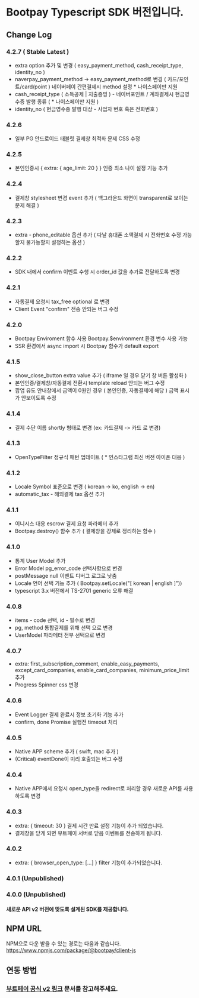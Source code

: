 # Bootpay Typescript SDK 버전입니다.

## Change Log

### 4.2.7 ( Stable Latest )

* extra option 추가 및 변경 ( easy_payment_method, cash_receipt_type, identity_no )
* naverpay_payment_method -> easy_payment_method로 변경 ( 카드/포인트/card/point ) 네이버페이 간편결제시 method 설정 * 나이스페이만 지원
* cash_receipt_type ( 소득공제 | 지출증빙 ) - 네이버포인트 / 계좌결제시 현금영수증 발행 종류 ( * 나이스페이만 지원 )
* identity_no ( 현금영수증 발행 대상 - 사업자 번호 혹은 전화번호 )

### 4.2.6

* 일부 PG 안드로이드 태블릿 결제창 최적화 문제 CSS 수정

### 4.2.5

* 본인인증시 { extra: { age_limit: 20 } } 인증 최소 나이 설정 기능 추가

### 4.2.4

* 결제창 stylesheet 변경 event 추가 ( 백그라운드 화면이 transparent로 보이는 문제 해결 )

### 4.2.3

* extra - phone_editable 옵션 추가 ( 다날 휴대폰 소액결제 시 전화번호 수정 가능할지 불가능할지 설정하는 옵션 )

### 4.2.2

* SDK 내에서 confirm 이벤트 수행 시 order_id 값을 추가로 전달하도록 변경

### 4.2.1

* 자동결제 요청시 tax_free optional 로 변경
* Client Event "confirm" 전송 안되는 버그 수정[]()

### 4.2.0

* Bootpay Enviroment 함수 사용 Bootpay.$environment 환경 변수 사용 가능
* SSR 환경에서 async import 시 Bootpay 함수가 default export

### 4.1.5

* show_close_button extra value 추가 ( iframe 일 경우 닫기 창 버튼 활성화 )
* 본인인증/결제창/자동결제 전환시 template reload 안되는 버그 수정
* 팝업 유도 안내창에서 금액이 0원인 경우 ( 본인인증, 자동결제에 해당 ) 금액 표시가 안보이도록 수정

### 4.1.4

* 결제 수단 이름 shortly 형태로 변경 (ex: 카드결제 -> 카드 로 변경)

### 4.1.3

* OpenTypeFilter 정규식 패턴 업데이트 ( * 인스타그램 최신 버전 아이폰 대응 )

### 4.1.2

* Locale Symbol 표준으로 변경 ( korean -> ko, english -> en)
* automatic_tax - 해외결제 tax 옵션 추가

### 4.1.1

* 이니시스 대응 escrow 결제 요청 파라메터 추가
* Bootpay.destroy() 함수 추가 ( 결제창을 강제로 정리하는 함수 )

### 4.1.0

* 통계 User Model 추가
* Error Model pg_error_code 선택사항으로 변경
* postMessage null 이벤트 디버그 로그로 낮춤
* Locale 언어 선택 기능 추가 ( Bootpay.setLocale("[ korean | english ]"))
* typescript 3.x 버전에서 TS-2701 generic 오류 해결

### 4.0.8

* items - code 선택, id - 필수로 변경
* pg, method 통합결제를 위해 선택 으로 변경
* UserModel 파라메터 전부 선택으로 변경

### 4.0.7

* extra: first_subscription_comment, enable_easy_payments, except_card_companies, enable_card_companies,
  minimum_price_limit 추가
* Progress Spinner css 변경

### 4.0.6

* Event Logger 결제 완료시 정보 초기화 기능 추가
* confirm, done Promise 실행전 timeout 처리

### 4.0.5

* Native APP scheme 추가 ( swift, mac 추가 )
* (Critical) eventDone이 미리 호출되는 버그 수정

### 4.0.4

* Native APP에서 요청시 open_type을 redirect로 처리할 경우 새로운 API를 사용하도록 변경

### 4.0.3

* extra: { timeout: 30 } 결제 시간 만료 설정 기능이 추가 되었습니다.
* 결제창을 닫게 되면 부트페이 서버로 닫음 이벤트를 전송하게 됩니다.

### 4.0.2

* extra: { browser_open_type: [...] } filter 기능이 추가되었습니다.

### 4.0.1 (Unpublished)

### 4.0.0 (Unpublished)

#### 새로운 API v2 버전에 맞도록 설계된 SDK를 제공합니다.

## NPM URL

NPM으로 다운 받을 수 있는 경로는 다음과 같습니다.
https://www.npmjs.com/package/@bootpay/client-js

## 연동 방법

### [ 부트페이 공식 v2 링크](https://docs.bootpay.co.kr/next/) 문서를 참고해주세요.
